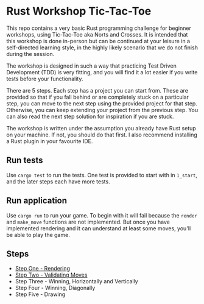 # Rust Workshop Tic-Tac-Toe

This repo contains a very basic Rust programming challenge for beginner workshops, using Tic-Tac-Toe aka Norts and Crosses. It is intended that this workshop is done in-person but can be continued at your leisure in a self-directed learning style, in the highly likely scenario that we do not finish during the session.

The workshop is designed in such a way that practicing Test Driven Development (TDD) is very fitting, and you will find it a lot easier if you write tests before your functionality. 

There are 5 steps. Each step has a project you can start from. These are provided so that if you fall behind or are completely stuck on a particular step, you can move to the next step using the provided project for that step. Otherwise, you can keep extending your project from the previous step. You can also read the next step solution for inspiration if you are stuck.

The workshop is written under the assumption you already have Rust setup on your machine. If not, you should do that first. I also recommend installing a Rust plugin in your favourite IDE.

## Run tests

Use `cargo test` to run the tests. One test is provided to start with in `1_start`, and the later steps each have more tests.

## Run application

Use `cargo run` to run your game. To begin with it will fail because the `render` and `make_move` functions are not implemented. But once you have implemented rendering and it can understand at least some moves, you'll be able to play the game.

## Steps

* [Step One - Rendering](steps/1.md)
* [Step Two - Validating Moves](steps/2.md)
* Step Three - Winning, Horizontally and Vertically
* Step Four - Winning, Diagonally
* Step Five - Drawing
